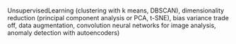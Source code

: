 # 
UnsupervisedLearning (clustering with k means, DBSCAN), dimensionality reduction (principal component analysis or PCA, t-SNE), bias variance trade off, data augmentation, convolution neural networks for image analysis, anomaly detection with autoencoders)
